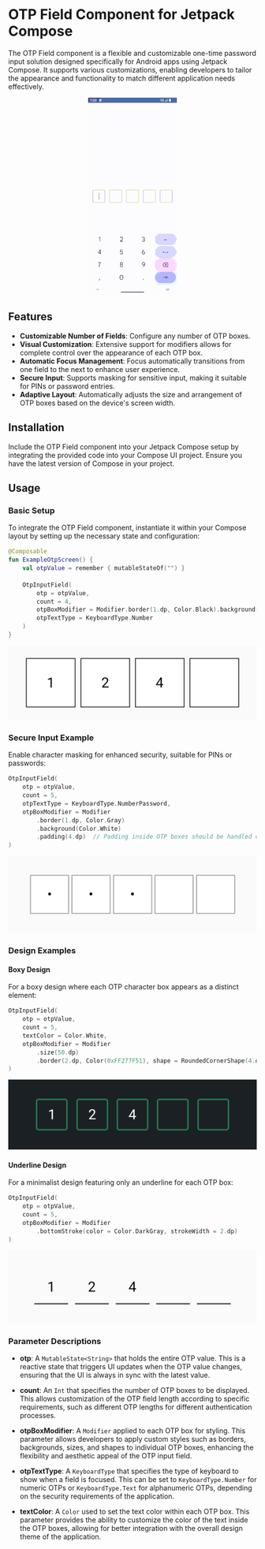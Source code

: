 # OTP Field Component for Jetpack Compose

The OTP Field component is a flexible and customizable one-time password input solution designed specifically for Android apps using Jetpack Compose. It supports various customizations, enabling developers to tailor the appearance and functionality to match different application needs effectively.

<p align="center">
  <img src="readmeassets/recording.gif?raw=true" alt="Demo">
</p>


## Features

- **Customizable Number of Fields**: Configure any number of OTP boxes.
- **Visual Customization**: Extensive support for modifiers allows for complete control over the appearance of each OTP box.
- **Automatic Focus Management**: Focus automatically transitions from one field to the next to enhance user experience.
- **Secure Input**: Supports masking for sensitive input, making it suitable for PINs or password entries.
- **Adaptive Layout**: Automatically adjusts the size and arrangement of OTP boxes based on the device's screen width.

## Installation
Include the OTP Field component into your Jetpack Compose setup by integrating the provided code into your Compose UI project. Ensure you have the latest version of Compose in your project.

## Usage

### Basic Setup

To integrate the OTP Field component, instantiate it within your Compose layout by setting up the necessary state and configuration:

```kotlin
@Composable
fun ExampleOtpScreen() {
    val otpValue = remember { mutableStateOf("") }

    OtpInputField(
        otp = otpValue,
        count = 4,
        otpBoxModifier = Modifier.border(1.dp, Color.Black).background(Color.White),
        otpTextType = KeyboardType.Number
    )
}
```

![Basic Setup](readmeassets/basic_setup.png?raw=true "Basic Setup")

### Secure Input Example

Enable character masking for enhanced security, suitable for PINs or passwords:

```kotlin
OtpInputField(
    otp = otpValue,
    count = 5,
    otpTextType = KeyboardType.NumberPassword,
    otpBoxModifier = Modifier
        .border(1.dp, Color.Gray)
        .background(Color.White)
        .padding(4.dp)  // Padding inside OTP boxes should be handled carefully
)
```
![Secure Input](readmeassets/secure_input.png?raw=true "Secure Setup")

### Design Examples

#### Boxy Design

For a boxy design where each OTP character box appears as a distinct element:

```kotlin
OtpInputField(
    otp = otpValue,
    count = 5,
    textColor = Color.White,
    otpBoxModifier = Modifier
        .size(50.dp)
        .border(2.dp, Color(0xFF277F51), shape = RoundedCornerShape(4.dp))
)
```
![Boxy Design](readmeassets/boxy_otp_field.png?raw=true "Boxy Design")

#### Underline Design

For a minimalist design featuring only an underline for each OTP box:

```kotlin
OtpInputField(
    otp = otpValue,
    count = 5,
    otpBoxModifier = Modifier
        .bottomStroke(color = Color.DarkGray, strokeWidth = 2.dp)
)
```
![Underline Design](readmeassets/underline_otp_field.png?raw=true "Underline Design")

### Parameter Descriptions

- **otp**: A `MutableState<String>` that holds the entire OTP value. This is a reactive state that triggers UI updates when the OTP value changes, ensuring that the UI is always in sync with the latest value.

- **count**: An `Int` that specifies the number of OTP boxes to be displayed. This allows customization of the OTP field length according to specific requirements, such as different OTP lengths for different authentication processes.

- **otpBoxModifier**: A `Modifier` applied to each OTP box for styling. This parameter allows developers to apply custom styles such as borders, backgrounds, sizes, and shapes to individual OTP boxes, enhancing the flexibility and aesthetic appeal of the OTP input field.

- **otpTextType**: A `KeyboardType` that specifies the type of keyboard to show when a field is focused. This can be set to `KeyboardType.Number` for numeric OTPs or `KeyboardType.Text` for alphanumeric OTPs, depending on the security requirements of the application.

- **textColor**: A `Color` used to set the text color within each OTP box. This parameter provides the ability to customize the color of the text inside the OTP boxes, allowing for better integration with the overall design theme of the application.




